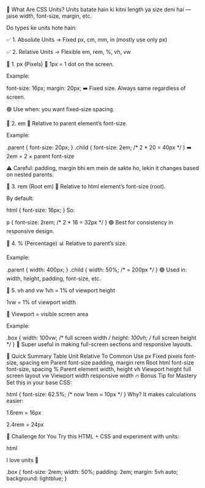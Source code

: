 🔰 What Are CSS Units?
Units batate hain ki kitni length ya size deni hai — jaise width, font-size, margin, etc.

Do types ke units hote hain:

✅ 1. Absolute Units → Fixed
px, cm, mm, in (mostly use only px)

✅ 2. Relative Units → Flexible
em, rem, %, vh, vw

🔹 1. px (Pixels)
📏 1px = 1 dot on the screen.

Example:



font-size: 16px;
margin: 20px;
➡️ Fixed size. Always same regardless of screen.

🟢 Use when: you want fixed-size spacing.

🔹 2. em
📐 Relative to parent element’s font-size.

Example:



.parent {
  font-size: 20px;
}
.child {
  font-size: 2em; /* 2 * 20 = 40px */
}
➡️ 2em = 2 × parent font-size

⚠️ Careful: padding, margin bhi em mein de sakte ho, lekin it changes based on nested parents.

🔹 3. rem (Root em)
📐 Relative to html element’s font-size (root).

By default:




html {
  font-size: 16px;
}
So:




p {
  font-size: 2rem; /* 2 * 16 = 32px */
}
🟢 Best for consistency in responsive design.

🔹 4. % (Percentage)
📊 Relative to parent’s size.

Example:



.parent {
  width: 400px;
}
.child {
  width: 50%; /* = 200px */
}
🟢 Used in: width, height, padding, font-size, etc.

🔹 5. vh and vw
1vh = 1% of viewport height

1vw = 1% of viewport width

📱 Viewport = visible screen area

Example:



.box {
  width: 100vw; /* full screen width */
  height: 100vh; /* full screen height */
}
🎯 Super useful in making full-screen sections and responsive layouts.

🔁 Quick Summary Table
Unit	Relative To	Common Use
px	Fixed pixels	font-size, spacing
em	Parent font-size	padding, margin
rem	Root html font-size	font-size, spacing
%	Parent element	width, height
vh	Viewport height	full screen layout
vw	Viewport width	responsive width
🔥 Bonus Tip for Mastery
Set this in your base CSS:




html {
  font-size: 62.5%; /* now 1rem = 10px */
}
Why? It makes calculations easier:

1.6rem = 16px

2.4rem = 24px

💪 Challenge for You
Try this HTML + CSS and experiment with units:

html


<div class="box">I love units 💙</div>



.box {
  font-size: 2rem;
  width: 50%;
  padding: 2em;
  margin: 5vh auto;
  background: lightblue;
}
